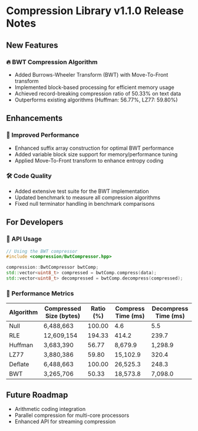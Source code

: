 # Compression Library v1.1.0 Release Notes

## New Features

### 🔥 BWT Compression Algorithm
- Added Burrows-Wheeler Transform (BWT) with Move-To-Front transform
- Implemented block-based processing for efficient memory usage
- Achieved record-breaking compression ratio of 50.33% on text data
- Outperforms existing algorithms (Huffman: 56.77%, LZ77: 59.80%)

## Enhancements

### 💯 Improved Performance
- Enhanced suffix array construction for optimal BWT performance
- Added variable block size support for memory/performance tuning
- Applied Move-To-Front transform to enhance entropy coding

### 🛠 Code Quality
- Added extensive test suite for the BWT implementation
- Updated benchmark to measure all compression algorithms
- Fixed null terminator handling in benchmark comparisons

## For Developers

### 🧩 API Usage
```cpp
// Using the BWT compressor
#include <compression/BwtCompressor.hpp>

compression::BwtCompressor bwtComp;
std::vector<uint8_t> compressed = bwtComp.compress(data);
std::vector<uint8_t> decompressed = bwtComp.decompress(compressed);
```

### 🚀 Performance Metrics
| Algorithm | Compressed Size (bytes) | Ratio (%) | Compress Time (ms) | Decompress Time (ms) |
|-----------|-------------------------|-----------|--------------------|-----------------------|
| Null      | 6,488,663              | 100.00    | 4.6                | 5.5                  |
| RLE       | 12,609,154             | 194.33    | 414.2              | 239.7                |
| Huffman   | 3,683,390              | 56.77     | 8,679.9            | 1,298.9              |
| LZ77      | 3,880,386              | 59.80     | 15,102.9           | 320.4                |
| Deflate   | 6,488,663              | 100.00    | 26,525.3           | 248.3                |
| BWT       | 3,265,706              | 50.33     | 18,573.8           | 7,098.0              |

## Future Roadmap
- Arithmetic coding integration
- Parallel compression for multi-core processors
- Enhanced API for streaming compression 